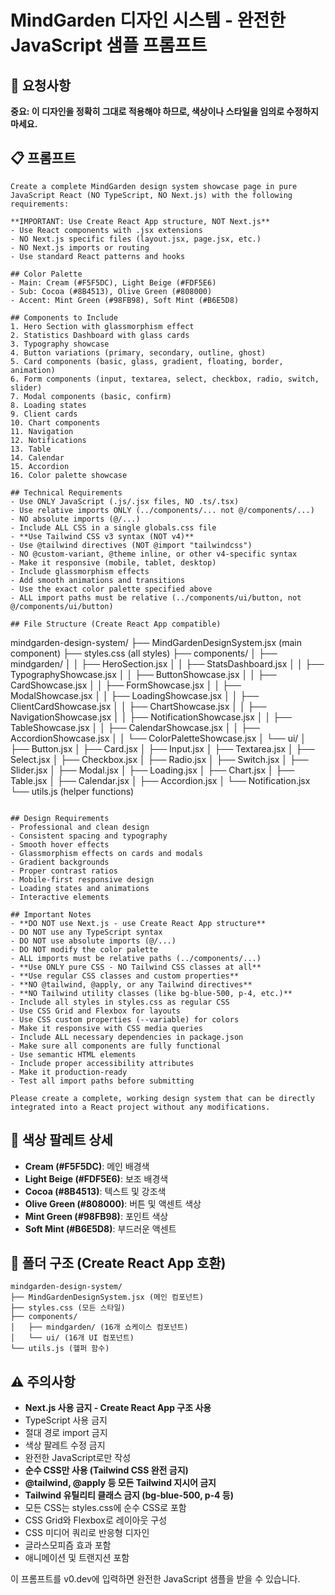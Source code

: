 # MindGarden 디자인 시스템 - 완전한 JavaScript 샘플 프롬프트

## 🎯 요청사항
**중요: 이 디자인을 정확히 그대로 적용해야 하므로, 색상이나 스타일을 임의로 수정하지 마세요.**

## 📋 프롬프트

```
Create a complete MindGarden design system showcase page in pure JavaScript React (NO TypeScript, NO Next.js) with the following requirements:

**IMPORTANT: Use Create React App structure, NOT Next.js**
- Use React components with .jsx extensions
- NO Next.js specific files (layout.jsx, page.jsx, etc.)
- NO Next.js imports or routing
- Use standard React patterns and hooks

## Color Palette
- Main: Cream (#F5F5DC), Light Beige (#FDF5E6)
- Sub: Cocoa (#8B4513), Olive Green (#808000)
- Accent: Mint Green (#98FB98), Soft Mint (#B6E5D8)

## Components to Include
1. Hero Section with glassmorphism effect
2. Statistics Dashboard with glass cards
3. Typography showcase
4. Button variations (primary, secondary, outline, ghost)
5. Card components (basic, glass, gradient, floating, border, animation)
6. Form components (input, textarea, select, checkbox, radio, switch, slider)
7. Modal components (basic, confirm)
8. Loading states
9. Client cards
10. Chart components
11. Navigation
12. Notifications
13. Table
14. Calendar
15. Accordion
16. Color palette showcase

## Technical Requirements
- Use ONLY JavaScript (.js/.jsx files, NO .ts/.tsx)
- Use relative imports ONLY (../components/... not @/components/...)
- NO absolute imports (@/...)
- Include ALL CSS in a single globals.css file
- **Use Tailwind CSS v3 syntax (NOT v4)**
- Use @tailwind directives (NOT @import "tailwindcss")
- NO @custom-variant, @theme inline, or other v4-specific syntax
- Make it responsive (mobile, tablet, desktop)
- Include glassmorphism effects
- Add smooth animations and transitions
- Use the exact color palette specified above
- ALL import paths must be relative (../components/ui/button, not @/components/ui/button)

## File Structure (Create React App compatible)
```
mindgarden-design-system/
├── MindGardenDesignSystem.jsx (main component)
├── styles.css (all styles)
├── components/
│   ├── mindgarden/
│   │   ├── HeroSection.jsx
│   │   ├── StatsDashboard.jsx
│   │   ├── TypographyShowcase.jsx
│   │   ├── ButtonShowcase.jsx
│   │   ├── CardShowcase.jsx
│   │   ├── FormShowcase.jsx
│   │   ├── ModalShowcase.jsx
│   │   ├── LoadingShowcase.jsx
│   │   ├── ClientCardShowcase.jsx
│   │   ├── ChartShowcase.jsx
│   │   ├── NavigationShowcase.jsx
│   │   ├── NotificationShowcase.jsx
│   │   ├── TableShowcase.jsx
│   │   ├── CalendarShowcase.jsx
│   │   ├── AccordionShowcase.jsx
│   │   └── ColorPaletteShowcase.jsx
│   └── ui/
│       ├── Button.jsx
│       ├── Card.jsx
│       ├── Input.jsx
│       ├── Textarea.jsx
│       ├── Select.jsx
│       ├── Checkbox.jsx
│       ├── Radio.jsx
│       ├── Switch.jsx
│       ├── Slider.jsx
│       ├── Modal.jsx
│       ├── Loading.jsx
│       ├── Chart.jsx
│       ├── Table.jsx
│       ├── Calendar.jsx
│       ├── Accordion.jsx
│       └── Notification.jsx
└── utils.js (helper functions)
```

## Design Requirements
- Professional and clean design
- Consistent spacing and typography
- Smooth hover effects
- Glassmorphism effects on cards and modals
- Gradient backgrounds
- Proper contrast ratios
- Mobile-first responsive design
- Loading states and animations
- Interactive elements

## Important Notes
- **DO NOT use Next.js - use Create React App structure**
- DO NOT use any TypeScript syntax
- DO NOT use absolute imports (@/...)
- DO NOT modify the color palette
- ALL imports must be relative paths (../components/...)
- **Use ONLY pure CSS - NO Tailwind CSS classes at all**
- **Use regular CSS classes and custom properties**
- **NO @tailwind, @apply, or any Tailwind directives**
- **NO Tailwind utility classes (like bg-blue-500, p-4, etc.)**
- Include all styles in styles.css as regular CSS
- Use CSS Grid and Flexbox for layouts
- Use CSS custom properties (--variable) for colors
- Make it responsive with CSS media queries
- Include ALL necessary dependencies in package.json
- Make sure all components are fully functional
- Use semantic HTML elements
- Include proper accessibility attributes
- Make it production-ready
- Test all import paths before submitting

Please create a complete, working design system that can be directly integrated into a React project without any modifications.
```

## 🎨 색상 팔레트 상세
- **Cream (#F5F5DC)**: 메인 배경색
- **Light Beige (#FDF5E6)**: 보조 배경색
- **Cocoa (#8B4513)**: 텍스트 및 강조색
- **Olive Green (#808000)**: 버튼 및 액센트 색상
- **Mint Green (#98FB98)**: 포인트 색상
- **Soft Mint (#B6E5D8)**: 부드러운 액센트

## 📁 폴더 구조 (Create React App 호환)
```
mindgarden-design-system/
├── MindGardenDesignSystem.jsx (메인 컴포넌트)
├── styles.css (모든 스타일)
├── components/
│   ├── mindgarden/ (16개 쇼케이스 컴포넌트)
│   └── ui/ (16개 UI 컴포넌트)
└── utils.js (헬퍼 함수)
```

## ⚠️ 주의사항
- **Next.js 사용 금지 - Create React App 구조 사용**
- TypeScript 사용 금지
- 절대 경로 import 금지
- 색상 팔레트 수정 금지
- 완전한 JavaScript로만 작성
- **순수 CSS만 사용 (Tailwind CSS 완전 금지)**
- **@tailwind, @apply 등 모든 Tailwind 지시어 금지**
- **Tailwind 유틸리티 클래스 금지 (bg-blue-500, p-4 등)**
- 모든 CSS는 styles.css에 순수 CSS로 포함
- CSS Grid와 Flexbox로 레이아웃 구성
- CSS 미디어 쿼리로 반응형 디자인
- 글라스모피즘 효과 포함
- 애니메이션 및 트랜지션 포함

이 프롬프트를 v0.dev에 입력하면 완전한 JavaScript 샘플을 받을 수 있습니다.
